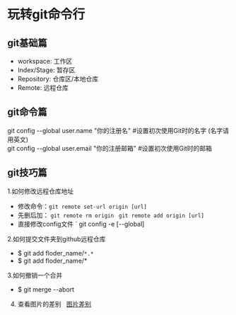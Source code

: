 # 玩转git命令行  
## git基础篇  
- workspace:    工作区  
- Index/Stage: 暂存区  
- Repository:  仓库区/本地仓库  
- Remote:  远程仓库  
## git命令篇
git  config  --global user.name "你的注册名"                                          #设置初次使用Git时的名字 (名字请用英文)    
git config  --global  user.email  "你的注册邮箱"                                      #设置初次使用Git时的邮箱    


## git技巧篇

1.如何修改远程仓库地址    
- 修改命令：`git remote set-url origin [url]`
- 先删后加： `git remote rm origin `      `git remote add origin [url]`  
- 直接修改config文件 ` git config -e [--global]

2.如何提交文件夹到github远程仓库  
- $ git add floder_name/`*.*`       
- $ git add floder_name/*  

3.如何撤销一个合并   
- $ git merge  --abort  

4. 查看图片的差别       
[图片差别](https://github.com/blog/817-behold-image-view-modes)

